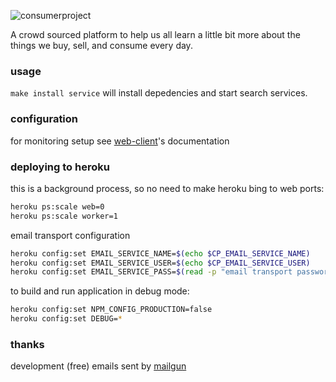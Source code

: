 ![consumerproject](http://i.imgur.com/iLlaWxJ.png)

A crowd sourced platform to help us all learn a little bit more about the
things we buy, sell, and consume every day.

### usage

`make install service` will install depedencies and start search services.

### configuration

for monitoring setup see
[web-client](https://github.com/consumr-project/web-client/blob/master/docs/monitoring.md)'s
documentation

### deploying to heroku

this is a background process, so no need to make heroku bing to web ports:

```bash
heroku ps:scale web=0
heroku ps:scale worker=1
```

email transport configuration

```bash
heroku config:set EMAIL_SERVICE_NAME=$(echo $CP_EMAIL_SERVICE_NAME)
heroku config:set EMAIL_SERVICE_USER=$(echo $CP_EMAIL_SERVICE_USER)
heroku config:set EMAIL_SERVICE_PASS=$(read -p "email transport password: " password; echo $password)
```

to build and run application in debug mode:

```bash
heroku config:set NPM_CONFIG_PRODUCTION=false
heroku config:set DEBUG=*
```

### thanks

development (free) emails sent by [mailgun](http://www.mailgun.com/)
